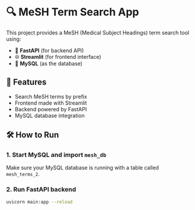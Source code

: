 # 🔍 MeSH Term Search App

This project provides a MeSH (Medical Subject Headings) term search tool using:
- 🚀 **FastAPI** (for backend API)
- 🌐 **Streamlit** (for frontend interface)
- 🐬 **MySQL** (as the database)

## 🧩 Features
- Search MeSH terms by prefix
- Frontend made with Streamlit
- Backend powered by FastAPI
- MySQL database integration

## 🛠 How to Run

### 1. Start MySQL and import `mesh_db`
Make sure your MySQL database is running with a table called `mesh_terms_2`.

### 2. Run FastAPI backend
```bash
uvicorn main:app --reload
